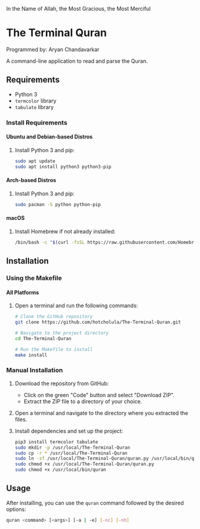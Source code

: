 In the Name of Allah, the Most Gracious, the Most Merciful
# The Terminal Quran
Programmed by: Aryan Chandavarkar

A command-line application to read and parse the Quran.

## Requirements

- Python 3
- `termcolor` library
- `tabulate` library

### Install Requirements

#### Ubuntu and Debian-based Distros

1. Install Python 3 and pip:
    ```sh
    sudo apt update
    sudo apt install python3 python3-pip
    ```

#### Arch-based Distros

1. Install Python 3 and pip:
    ```sh
    sudo pacman -S python python-pip
    ```

#### macOS

1. Install Homebrew if not already installed:
    ```sh
    /bin/bash -c "$(curl -fsSL https://raw.githubusercontent.com/Homebrew/install/HEAD/install.sh)"
    ```

## Installation

### Using the Makefile

#### All Platforms

1. Open a terminal and run the following commands:

    ```sh
    # Clone the GitHub repository
    git clone https://github.com/hotcholula/The-Terminal-Quran.git

    # Navigate to the project directory
    cd The-Terminal-Quran

    # Run the Makefile to install
    make install
    ```

### Manual Installation

1. Download the repository from GitHub:
   - Click on the green "Code" button and select "Download ZIP".
   - Extract the ZIP file to a directory of your choice.

2. Open a terminal and navigate to the directory where you extracted the files.

3. Install dependencies and set up the project:
    ```sh
    pip3 install termcolor tabulate
    sudo mkdir -p /usr/local/The-Terminal-Quran
    sudo cp -r * /usr/local/The-Terminal-Quran
    sudo ln -sf /usr/local/The-Terminal-Quran/quran.py /usr/local/bin/quran
    sudo chmod +x /usr/local/The-Terminal-Quran/quran.py
    sudo chmod +x /usr/local/bin/quran
    ```

## Usage

After installing, you can use the `quran` command followed by the desired options:

```sh
quran <command> [<args>] [-a | -e] [-nc] [-nh]
